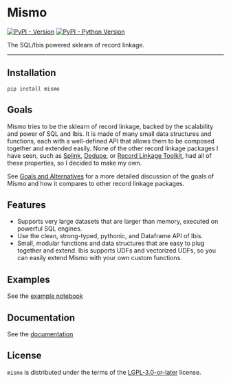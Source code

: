 # Mismo

[![PyPI - Version](https://img.shields.io/pypi/v/mismo.svg)](https://pypi.org/project/mismo)
[![PyPI - Python Version](https://img.shields.io/pypi/pyversions/mismo.svg)](https://pypi.org/project/mismo)

The SQL/Ibis powered sklearn of record linkage.

-----

## Installation

```console
pip install mismo
```

## Goals

Mismo tries to be the sklearn of record linkage, backed by the scalability
and power of SQL and Ibis. It is made of many small
data structures and functions, each with a well-defined API that allows them
to be composed together and extended easily. None of the other record linkage
packages I have seen, such as
[Splink](https://github.com/moj-analytical-services/splink),
[Dedupe](https://www.github.com/dedupeio/dedupe), or
[Record Linkage Toolkit](https://github.com/J535D165/recordlinkage),
had all of these properties, so I decided to make my own.

See [Goals and Alternatives](https://nickcrews.github.io/mismo/concepts/goals_and_alternatives)
for a more detailed discussion of the goals of Mismo and how it compares to other
record linkage packages.

## Features
- Supports very large datasets that are larger than memory, executed on
  powerful SQL engines.
- Use the clean, strong-typed, pythonic, and Dataframe API of Ibis.
- Small, modular functions and data structures that are easy to plug together
  and extend. Ibis supports UDFs and vectorized UDFs, so you can easily
  extend Mismo with your own custom functions.

## Examples

See the [example notebook](https://nickcrews.github.io/mismo/examples/patent_deduplication)

## Documentation

See the [documentation](https://nickcrews.github.io/mismo)

## License

`mismo` is distributed under the terms of the
[LGPL-3.0-or-later](https://spdx.org/licenses/LGPL-3.0-or-later.html) license.
